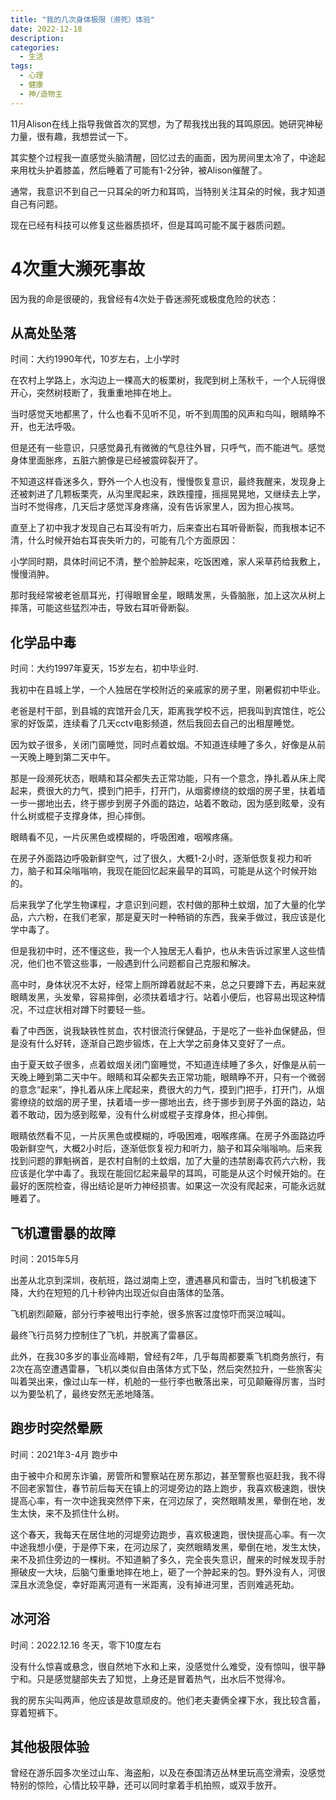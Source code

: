 ```yaml
---
title: "我的几次身体极限（濒死）体验"
date: 2022-12-18
description: 
categories:
  - 生活
tags:
  - 心理
  - 健康
  - 神/造物主
---
```


11月Alison在线上指导我做首次的冥想，为了帮我找出我的耳鸣原因。她研究神秘力量，很有趣，我想尝试一下。

其实整个过程我一直感觉头脑清醒，回忆过去的画面，因为房间里太冷了，中途起来用枕头护着膝盖，然后睡着了可能有1-2分钟，被Alison催醒了。

通常，我意识不到自己一只耳朵的听力和耳鸣，当特别关注耳朵的时候，我才知道自己有问题。

现在已经有科技可以修复这些器质损坏，但是耳鸣可能不属于器质问题。

# 4次重大濒死事故

因为我的命是很硬的，我曾经有4次处于昏迷濒死或极度危险的状态：

## 从高处坠落

时间：大约1990年代，10岁左右，上小学时

在农村上学路上，水沟边上一棵高大的板栗树，我爬到树上荡秋千，一个人玩得很开心，突然树枝断了，我重重地摔在地上。

当时感觉天地都黑了，什么也看不见听不见，听不到周围的风声和鸟叫，眼睛睁不开，也无法呼吸。

但是还有一些意识，只感觉鼻孔有微微的气息往外冒，只呼气，而不能进气。感觉身体里面胀疼，五脏六腑像是已经被震碎裂开了。

不知道这样昏迷多久，野外一个人也没有，慢慢恢复意识，最终我醒来，发现身上还被刺进了几颗板栗壳，从沟里爬起来，跌跌撞撞，摇摇晃晃地，又继续去上学，当时不觉得疼，几天后才感觉浑身疼痛，没有告诉家里人，因为担心挨骂。

直至上了初中我才发现自己右耳没有听力，后来查出右耳听骨断裂，而我根本记不清，什么时候开始右耳丧失听力的，可能有几个方面原因：

小学同时期，具体时间记不清，整个脸肿起来，吃饭困难，家人采草药给我敷上，慢慢消肿。

那时我经常被老爸扇耳光，打得眼冒金星，眼睛发黑，头昏脑胀，加上这次从树上摔落，可能这些猛烈冲击，导致右耳听骨断裂。


## 化学品中毒

时间：大约1997年夏天，15岁左右，初中毕业时.

我初中在县城上学，一个人独居在学校附近的亲戚家的房子里，刚暑假初中毕业。

老爸是村干部，到县城的宾馆开会几天，距离我学校不远，把我叫到宾馆住，吃公家的好饭菜，连续看了几天cctv电影频道，然后我回去自己的出租屋睡觉。

因为蚊子很多，关闭门窗睡觉，同时点着蚊烟。不知道连续睡了多久，好像是从前一天晚上睡到第二天中午。

那是一段濒死状态，眼睛和耳朵都失去正常功能，只有一个意念，挣扎着从床上爬起来，费很大的力气，摸到门把手，打开门，从烟雾缭绕的蚊烟的房子里，扶着墙一步一挪地出去，终于挪步到房子外面的路边，站着不敢动，因为感到眩晕，没有什么树或棍子支撑身体，担心摔倒。

眼睛看不见，一片灰黑色或模糊的，呼吸困难，咽喉疼痛。

在房子外面路边呼吸新鲜空气，过了很久，大概1-2小时，逐渐低恢复视力和听力，脑子和耳朵嗡嗡响，我现在能回忆起来最早的耳鸣，可能是从这个时候开始的。

后来我学了化学生物课程，才意识到问题，农村做的那种土蚊烟，加了大量的化学品，六六粉，在我们老家，那是夏天时一种畅销的东西，我亲手做过，我应该是化学中毒了。

但是我初中时，还不懂这些，我一个人独居无人看护，也从未告诉过家里人这些情况，他们也不管这些事，一般遇到什么问题都自己克服和解决。

高中时，身体状况不太好，经常上厕所蹲着就起不来，总之只要蹲下去，再起来就眼睛发黑，头发晕，容易摔倒，必须扶着墙才行。站着小便后，也容易出现这种情况，不过症状相对蹲下时要轻一些。

看了中西医，说我缺铁性贫血，农村很流行保健品，于是吃了一些补血保健品，但是没有什么好转，逐渐自己跑步锻炼，在上大学之前身体又变好了一点。


由于夏天蚊子很多，点着蚊烟关闭门窗睡觉，不知道连续睡了多久，好像是从前一天晚上睡到第二天中午。眼睛和耳朵都失去正常功能，眼睛睁不开，只有一个微弱的意念“起来”，挣扎着从床上爬起来，费很大的力气，摸到门把手，打开门，从烟雾缭绕的蚊烟的房子里，扶着墙一步一挪地出去，终于挪步到房子外面的路边，站着不敢动，因为感到眩晕，没有什么树或棍子支撑身体，担心摔倒。

眼睛依然看不见，一片灰黑色或模糊的，呼吸困难，咽喉疼痛。在房子外面路边呼吸新鲜空气，大概2小时后，逐渐低恢复视力和听力，脑子和耳朵嗡嗡响。后来我找到问题的罪魁祸首，是农村自制的土蚊烟，加了大量的违禁剧毒农药六六粉，我应该是化学中毒了。我现在能回忆起来最早的耳鸣，可能是从这个时候开始的。在最好的医院检查，得出结论是听力神经损害。如果这一次没有爬起来，可能永远就睡着了。


## 飞机遭雷暴的故障

时间：2015年5月

出差从北京到深圳，夜航班，路过湖南上空，遭遇暴风和雷击，当时飞机极速下降，大约在短短的几十秒钟内出现近似自由落体的坠落。

飞机剧烈颠簸，部分行李被甩出行李舱，很多旅客过度惊吓而哭泣喊叫。

最终飞行员努力控制住了飞机，并脱离了雷暴区。


此外，在我30多岁的事业高峰期，曾经有2年，几乎每周都要乘飞机商务旅行，有2次在高空遭遇雷暴，飞机以类似自由落体方式下坠，然后突然拉升，一些旅客尖叫着哭出来，像过山车一样，机舱的一些行李也散落出来，可见颠簸得厉害，当时以为要坠机了，最终安然无恙地降落。


## 跑步时突然晕厥

时间：2021年3-4月 跑步中

由于被中介和房东诈骗，房管所和警察站在房东那边，甚至警察也驱赶我，我不得不回老家暂住，春节前后每天在镇上的河堤旁边的路上跑步，我喜欢极速跑，很快提高心率，有一次中途我突然停下来，在河边尿了，突然眼睛发黑，晕倒在地，发生太快，来不及抓住什么树。

这个春天，我每天在居住地的河堤旁边跑步，喜欢极速跑，很快提高心率。有一次中途我想小便，于是停下来，在河边尿了，突然眼睛发黑，晕倒在地，发生太快，来不及抓住旁边的一棵树。不知道躺了多久，完全丧失意识，醒来的时候发现手肘擦破皮一大块，后脑勺重重地摔在地上，砸了一个肿起来的包。野外没有人，河很深且水流急促，幸好距离河道有一米距离，没有掉进河里，否则难逃死劫。


## 冰河浴

时间：2022.12.16 冬天，零下10度左右

没有什么惊喜或悬念，很自然地下水和上来，没感觉什么难受，没有惊叫，很平静宁和。只是感觉腿部失去了知觉，上身还是冒着热气，出水后不觉得冷。

我的房东尖叫两声，他应该是故意顽皮的。他们老夫妻俩全裸下水，我比较含蓄，穿着短裤下。

## 其他极限体验

曾经在游乐园多次坐过山车、海盗船，以及在泰国清迈丛林里玩高空滑索，没感觉特别的惊险，心情比较平静，还可以同时拿着手机拍照，或双手放开。

